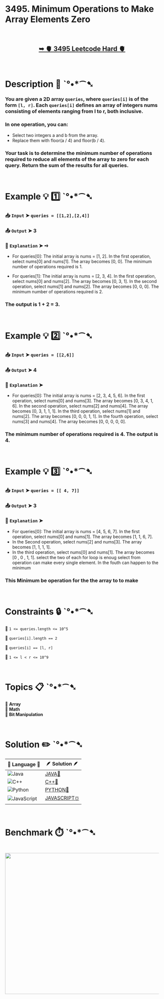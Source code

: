 # 3495. Minimum Operations to Make Array Elements Zero

</br>

<h2 align="center"> 

<a href="https://leetcode.com/problems/minimum-operations-to-make-array-elements-zero/description/?envType=daily-question&envId=2025-09-06"><strong>➥ 🫀 3495 Leetcode Hard 🫀 </strong></a>
</h2>

</br>

# Description 📜 ˋ°•*⁀➷

### You are given a 2D array `queries`, where `queries[i]` is of the form `[l, r]`. Each `queries[i]` defines an array of integers nums consisting of elements ranging from l to r, both inclusive.

### In one operation, you can:

- Select two integers a and b from the array.
- Replace them with floor(a / 4) and floor(b / 4).

### Your task is to determine the minimum number of operations required to reduce all elements of the array to zero for each query. Return the sum of the results for all queries.

</br>

# Example 💡 1️⃣ ˋ°•*⁀➷

  ### 📥 `Input`  ➤ `queries = [[1,2],[2,4]]`

  ### 📤 `Output`  ➤ 3

  ### 🔦 `Explanation`  ➤ ➺

  - For queries[0]: The initial array is nums = [1, 2]. In the first operation, select nums[0] and nums[1]. The array becomes [0, 0]. The minimum number of operations required is 1.

  - For queries[1]: The initial array is nums = [2, 3, 4]. In the first operation, select nums[0] and nums[2]. The array becomes [0, 3, 1]. In the second operation, select nums[1] and nums[2]. The array becomes [0, 0, 0]. The minimum number of operations required is 2.
  
  ### The output is 1 + 2 = 3.

</br>

# Example 💡 2️⃣ ˋ°•*⁀➷

  ### 📥 `Input` ➤ `queries = [[2,6]]`

  ### 📤 `Output`  ➤ 4

  ### 🔦 `Explanation` ➤
  
  - For queries[0]: The initial array is nums = [2, 3, 4, 5, 6]. In the first operation, select nums[0] and nums[3]. The array becomes [0, 3, 4, 1, 6]. In the second operation, select nums[2] and nums[4]. The array becomes [0, 3, 1, 1, 1]. In the third operation, select nums[1] and nums[2]. The array becomes [0, 0, 0, 1, 1]. In the fourth operation, select nums[3] and nums[4]. The array becomes [0, 0, 0, 0, 0].
  
  ### The minimum number of operations required is 4. The output is 4.

</br>

# Example 💡 3️⃣ ˋ°•*⁀➷

  ### 📥 `Input` ➤ `queries = [[ 4, 7]]`

  ### 📤 `Output`  ➤ 3

  ### 🔦 `Explanation`  ➤

  - For queries[0]: The initial array is nums = [4, 5, 6, 7]. In the first operation, select nums[0] and nums[1]. The array becomes [1, 1, 6, 7].
   - In the Second operation, select nums[2] and nums[3]. The array becomes [1, 1, 1, 1].
  -  In the third operation, select nums[0] and nums[1]. The array becomes [0 , 0 , 1, 1]. select the two of each for loop is enoug
 select from operation can make every single element. In the fouth can happen to the minimum

  ### This Minimum be operation for the the array to to make

</br>

# Constraints 🔒 ˋ°•*⁀➷

🔹 `1 <= queries.length <= 10^5` </br>

🔹 `queries[i].length == 2` </br>

🔹 `queries[i] == [l, r]` </br>

🔹 `1 <= l < r <= 10^9` </br>

</br>

# Topics 📋 ˋ°•*⁀➷

🔸 **Array** </br>
🔸 **Math** </br>
🔸 **Bit Manipulation** </br>

</br>

# Solution ✏️ ˋ°•*⁀➷

| 📒 Language 📒  | 🪶 Solution 🪶 |
| ------------- | ------------- |
|  ![Java](https://img.shields.io/badge/java-%23ED8B00.svg?style=for-the-badge&logo=openjdk&logoColor=white)  | [JAVA🍁]() |
|  ![C++](https://img.shields.io/badge/c++-%2300599C.svg?style=for-the-badge&logo=c%2B%2B&logoColor=white)  | [C++🎲]()  |
|  ![Python](https://img.shields.io/badge/python-3670A0?style=for-the-badge&logo=python&logoColor=ffdd54)    | [PYTHON🍰]() |
| ![JavaScript](https://img.shields.io/badge/javascript-%23323330.svg?style=for-the-badge&logo=javascript&logoColor=%23F7DF1E)   | [JAVASCRIPT☃️]() |

</br>

# Benchmark ⏱️ ˋ°•*⁀➷

<h1  align="center" >

<img src ="" width = "700px" height="462px" />

</h1>
